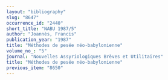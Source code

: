 ```yaml
---
layout: "bibliography"
slug: "8647"
occurrence_id: "2440"
short_title: "NABU 1987/5"
author: "Joannès, Francis"
publication_year: "1987"
title: "Méthodes de pesée néo-babylonienne"
volume_no_: "5"
journal: "Nouvelles Assyriologiques Brèves et Utilitaires"
title: "Méthodes de pesée néo-babylonienne"
previous_item: "8650"
---
```

